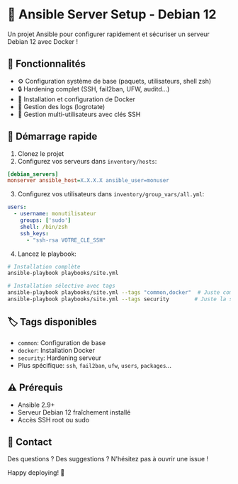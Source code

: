 # 🚀 Ansible Server Setup - Debian 12

Un projet Ansible pour configurer rapidement et sécuriser un serveur Debian 12 avec Docker !

## 🎯 Fonctionnalités

- ⚙️ Configuration système de base (paquets, utilisateurs, shell zsh)
- 🔒 Hardening complet (SSH, fail2ban, UFW, auditd...)
- 🐳 Installation et configuration de Docker
- 📝 Gestion des logs (logrotate)
- 👥 Gestion multi-utilisateurs avec clés SSH

## 🏃 Démarrage rapide

1. Clonez le projet
2. Configurez vos serveurs dans `inventory/hosts`:
```ini
[debian_servers]
monserver ansible_host=X.X.X.X ansible_user=monuser
```

3. Configurez vos utilisateurs dans `inventory/group_vars/all.yml`:
```yaml
users:
  - username: monutilisateur
    groups: ['sudo']
    shell: /bin/zsh
    ssh_keys:
      - "ssh-rsa VOTRE_CLE_SSH"
```

4. Lancez le playbook:
```bash
# Installation complète
ansible-playbook playbooks/site.yml

# Installation sélective avec tags
ansible-playbook playbooks/site.yml --tags "common,docker"  # Juste common et docker
ansible-playbook playbooks/site.yml --tags security        # Juste la sécurité
```

## 🏷️ Tags disponibles

- `common`: Configuration de base
- `docker`: Installation Docker
- `security`: Hardening serveur
- Plus spécifique: `ssh`, `fail2ban`, `ufw`, `users`, `packages`...

## ⚠️ Prérequis

- Ansible 2.9+
- Serveur Debian 12 fraîchement installé
- Accès SSH root ou sudo

## 🤝 Contact

Des questions ? Des suggestions ? N'hésitez pas à ouvrir une issue !

Happy deploying! 🎉
